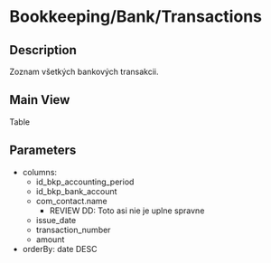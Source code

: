 # Bookkeeping/Bank/Transactions

## Description

Zoznam všetkých bankových transakcii.

## Main View

Table

## Parameters

* columns:
  * id_bkp_accounting_period
  * id_bkp_bank_account
  * com_contact.name
    * REVIEW DD: Toto asi nie je uplne spravne
  * issue_date
  * transaction_number
  * amount
* orderBy: date DESC


